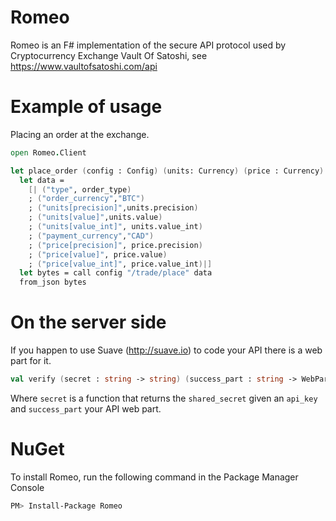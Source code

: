 Romeo
=====

Romeo is an F# implementation of the secure API protocol used by Cryptocurrency Exchange Vault Of Satoshi, see https://www.vaultofsatoshi.com/api


Example of usage
================

Placing an order at the exchange.

```fsharp
open Romeo.Client

let place_order (config : Config) (units: Currency) (price : Currency) (order_type : string) : PlaceOrderResponse =
  let data = 
    [| ("type", order_type)
    ; ("order_currency","BTC")
    ; ("units[precision]",units.precision)
    ; ("units[value]",units.value)
    ; ("units[value_int]", units.value_int)
    ; ("payment_currency","CAD")
    ; ("price[precision]", price.precision)
    ; ("price[value]", price.value)
    ; ("price[value_int]", price.value_int)|]
  let bytes = call config "/trade/place" data 
  from_json bytes
```

On the server side
==================

If you happen to use Suave (http://suave.io) to code your API there is a web part for it.

```fsharp
val verify (secret : string -> string) (success_part : string -> WebPart) : WebPart
```

Where `secret` is a function that returns the `shared_secret` given an `api_key` and `success_part` your API web part.

NuGet
=====

To install Romeo, run the following command in the Package Manager Console

```bash
PM> Install-Package Romeo
```
